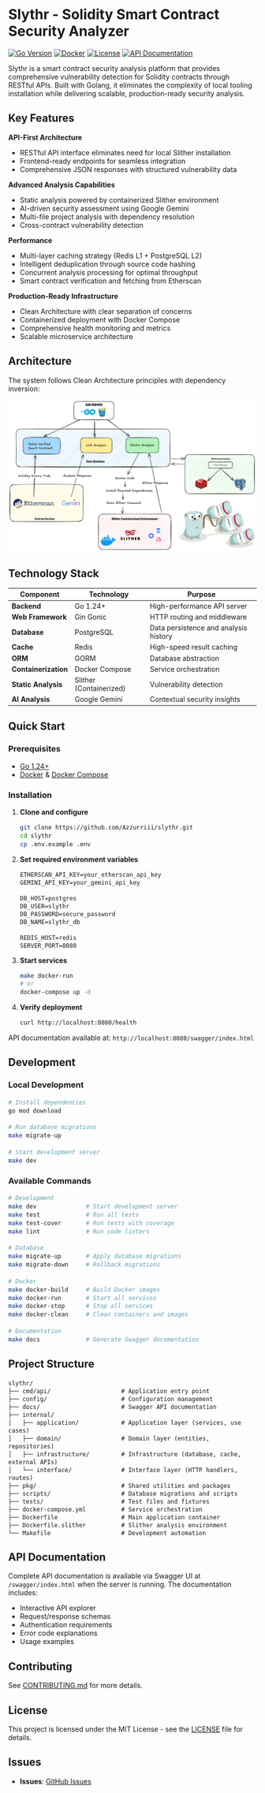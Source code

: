 # Slythr - Solidity Smart Contract Security Analyzer

[![Go Version](https://img.shields.io/badge/Go-1.24+-00ADD8?style=flat&logo=go)](https://golang.org/)
[![Docker](https://img.shields.io/badge/Docker-Enabled-2496ED?style=flat&logo=docker)](https://www.docker.com/)
[![License](https://img.shields.io/badge/License-MIT-green.svg)](LICENSE)
[![API Documentation](https://img.shields.io/badge/API-Swagger-85EA2D?style=flat&logo=swagger)](http://localhost:8080/swagger/index.html)

Slythr is a smart contract security analysis platform that provides comprehensive vulnerability detection for Solidity contracts through RESTful APIs. Built with Golang, it eliminates the complexity of local tooling installation while delivering scalable, production-ready security analysis.

## Key Features

**API-First Architecture**

- RESTful API interface eliminates need for local Slither installation
- Frontend-ready endpoints for seamless integration
- Comprehensive JSON responses with structured vulnerability data

**Advanced Analysis Capabilities**

- Static analysis powered by containerized Slither environment
- AI-driven security assessment using Google Gemini
- Multi-file project analysis with dependency resolution
- Cross-contract vulnerability detection

**Performance**

- Multi-layer caching strategy (Redis L1 + PostgreSQL L2)
- Intelligent deduplication through source code hashing
- Concurrent analysis processing for optimal throughput
- Smart contract verification and fetching from Etherscan

**Production-Ready Infrastructure**

- Clean Architecture with clear separation of concerns
- Containerized deployment with Docker Compose
- Comprehensive health monitoring and metrics
- Scalable microservice architecture

## Architecture

The system follows Clean Architecture principles with dependency inversion:

![Architect](architect.png)

## Technology Stack

| Component            | Technology              | Purpose                               |
| -------------------- | ----------------------- | ------------------------------------- |
| **Backend**          | Go 1.24+                | High-performance API server           |
| **Web Framework**    | Gin Gonic               | HTTP routing and middleware           |
| **Database**         | PostgreSQL              | Data persistence and analysis history |
| **Cache**            | Redis                   | High-speed result caching             |
| **ORM**              | GORM                    | Database abstraction                  |
| **Containerization** | Docker Compose          | Service orchestration                 |
| **Static Analysis**  | Slither (Containerized) | Vulnerability detection               |
| **AI Analysis**      | Google Gemini           | Contextual security insights          |

## Quick Start

### Prerequisites

- [Go 1.24+](https://golang.org/doc/install)
- [Docker](https://docs.docker.com/get-docker/) & [Docker Compose](https://docs.docker.com/compose/install/)

### Installation

1. **Clone and configure**

   ```bash
   git clone https://github.com/Azzurriii/slythr.git
   cd slythr
   cp .env.example .env
   ```

2. **Set required environment variables**

   ```env
   ETHERSCAN_API_KEY=your_etherscan_api_key
   GEMINI_API_KEY=your_gemini_api_key

   DB_HOST=postgres
   DB_USER=slythr
   DB_PASSWORD=secure_password
   DB_NAME=slythr_db

   REDIS_HOST=redis
   SERVER_PORT=8080
   ```

3. **Start services**

   ```bash
   make docker-run
   # or
   docker-compose up -d
   ```

4. **Verify deployment**
   ```bash
   curl http://localhost:8080/health
   ```

API documentation available at: `http://localhost:8080/swagger/index.html`

## Development

### Local Development

```bash
# Install dependencies
go mod download

# Run database migrations
make migrate-up

# Start development server
make dev
```

### Available Commands

```bash
# Development
make dev              # Start development server
make test             # Run all tests
make test-cover       # Run tests with coverage
make lint             # Run code linters

# Database
make migrate-up       # Apply database migrations
make migrate-down     # Rollback migrations

# Docker
make docker-build     # Build Docker images
make docker-run       # Start all services
make docker-stop      # Stop all services
make docker-clean     # Clean containers and images

# Documentation
make docs             # Generate Swagger documentation
```

## Project Structure

```
slythr/
├── cmd/api/                    # Application entry point
├── config/                     # Configuration management
├── docs/                       # Swagger API documentation
├── internal/
│   ├── application/            # Application layer (services, use cases)
│   ├── domain/                 # Domain layer (entities, repositories)
│   ├── infrastructure/         # Infrastructure (database, cache, external APIs)
│   └── interface/              # Interface layer (HTTP handlers, routes)
├── pkg/                        # Shared utilities and packages
├── scripts/                    # Database migrations and scripts
├── tests/                      # Test files and fixtures
├── docker-compose.yml          # Service orchestration
├── Dockerfile                  # Main application container
├── Dockerfile.slither          # Slither analysis environment
└── Makefile                    # Development automation
```

## API Documentation

Complete API documentation is available via Swagger UI at `/swagger/index.html` when the server is running. The documentation includes:

- Interactive API explorer
- Request/response schemas
- Authentication requirements
- Error code explanations
- Usage examples

## Contributing

See [CONTRIBUTING.md](CONTRIBUTING.md) for more details.

## License

This project is licensed under the MIT License - see the [LICENSE](LICENSE) file for details.

## Issues

- **Issues**: [GitHub Issues](https://github.com/Azzurriii/slythr/issues)

